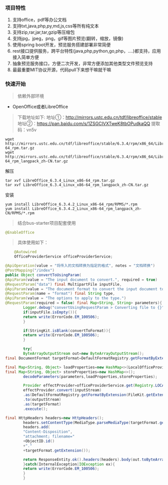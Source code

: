 ### 项目特性

1. 支持office，pdf等办公文档
1. 支持txt,java,php,py,md,js,css等所有纯文本
1. 支持zip,rar,jar,tar,gzip等压缩包
1. 支持jpg，jpeg，png，gif等图片预览(翻转，缩放，镜像)
1. 使用spring boot开发，预览服务搭建部署非常简便
1. rest接口提供服务，跨平台特性(java,php,python,go,php，....)都支持，应用接入简单方便
1. 抽象预览服务接口，方便二次开发，非常方便添加其他类型文件预览支持
1. 最最重要MIT协议开源，代码pull下来想干嘛就干嘛

### 快速开始

> 依赖外部环境

- OpenOffice或者LibreOffice

> 下载地址如下:
> 地址①：http://mirrors.ustc.edu.cn/tdf/libreoffice/stable
> 地址②：https://pan.baidu.com/s/1ZSGCIVXTweK8tbOPudkaQQ  提取码：vn5v

```text
wget http://mirrors.ustc.edu.cn/tdf/libreoffice/stable/6.3.4/rpm/x86_64/LibreOffice_6.3.4_Linux_x86-64_rpm.tar.gz
wget http://mirrors.ustc.edu.cn/tdf/libreoffice/stable/6.3.4/rpm/x86_64/LibreOffice_6.3.4_Linux_x86-64_rpm_langpack_zh-CN.tar.gz
```

解压

```text
tar xvf LibreOffice_6.3.4_Linux_x86-64_rpm.tar.gz
tar xvf LibreOffice_6.3.4_Linux_x86-64_rpm_langpack_zh-CN.tar.gz
```

安装

```text
yum install LibreOffice_6.3.4.2_Linux_x86-64_rpm/RPMS/*.rpm
yum install LibreOffice_6.3.4.2_Linux_x86-64_rpm_langpack_zh-CN/RPMS/*.rpm
```

> 结合bus-starter项目配套使用

```java
@EnableOffice
```

> 具体使用如下：

```java
    @Autowired
    OfficeProviderService officeProviderService;

@ApiOperation(value = "将传入的文档转换为指定的格式", notes = "文档转换")
@PostMapping("/index")
public Object convertToUsingParam(
@ApiParam(value = "The input document to convert.", required = true)
@RequestParam("data") final MultipartFile inputFile,
@ApiParam(value = "The document format to convert the input document to.", required = true)
@RequestParam(name = "format") final String type,
@ApiParam(value = "The options to apply to the type.")
@RequestParam(required = false) final Map<String, String> parameters){
        Logger.debug("convertUsingRequestParam > Converting file to {}",type);
        if(inputFile.isEmpty()){
        return write(ErrorCode.EM_100506);
        }

        if(StringKit.isBlank(convertToFormat)){
        return write(ErrorCode.EM_100506);
        }

        try{
        ByteArrayOutputStream out=new ByteArrayOutputStream();
final DocumentFormat targetFormat=DefaultFormatRegistry.getFormatByExtension(type);

final Map<String, Object> loadProperties=new HashMap<>(LocalOfficeProvider.DEFAULT_LOAD_PROPERTIES);
final Map<String, Object> storeProperties=new HashMap<>();
        decodeParameters(parameters,loadProperties,storeProperties);

        Provider effectProvider=officeProviderService.get(Registry.LOCAL);
        effectProvider.convert(inputStream)
        .as(DefaultFormatRegistry.getFormatByExtension(FileKit.getExtension(filename)))
        .to(outputStream)
        .as(targetFormat)
        .execute();

final HttpHeaders headers=new HttpHeaders();
        headers.setContentType(MediaType.parseMediaType(targetFormat.getMediaType()));
        headers.add(
        "Content-Disposition",
        "attachment; filename="
        +ObjectID.id()
        +"."
        +targetFormat.getExtension());

        return ResponseEntity.ok().headers(headers).body(out.toByteArray());
        }catch(InternalException|IOException ex){
        return write(ErrorCode.EM_100506);
        }
        }

```